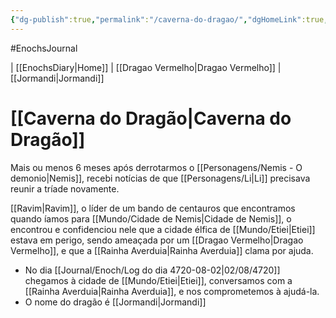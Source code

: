 ```yaml
---
{"dg-publish":true,"permalink":"/caverna-do-dragao/","dgHomeLink":true,"dgPassFrontmatter":false}
---
```


#EnochsJournal 

| [[EnochsDiary\|Home]] | [[Dragao Vermelho|Dragao Vermelho]] | [[Jormandi|Jormandi]]

# [[Caverna do Dragão|Caverna do Dragão]]
Mais ou menos 6 meses após derrotarmos o [[Personagens/Nemis - O demonio|Nemis]], recebi notícias de que [[Personagens/Li|Li]] precisava reunir a tríade novamente.

[[Ravim|Ravim]], o líder de um bando de centauros que encontramos quando íamos para [[Mundo/Cidade de Nemis|Cidade de Nemis]], o encontrou e confidenciou nele que a cidade élfica de [[Mundo/Etiei|Etiei]] estava em perigo, sendo ameaçada por um [[Dragao Vermelho|Dragao Vermelho]], e que a [[Rainha Averduia|Rainha Averduia]] clama por ajuda.

- No dia [[Journal/Enoch/Log do dia 4720-08-02|02/08/4720]] chegamos à cidade de [[Mundo/Etiei|Etiei]], conversamos com a [[Rainha Averduia|Rainha Averduia]],  e nos comprometemos à ajudá-la.
- O nome do dragão é [[Jormandi|Jormandi]]